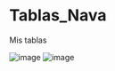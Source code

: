 # Tablas_Nava
Mis tablas

![image](https://github.com/user-attachments/assets/5dbe62f6-420e-4bfc-b6bb-100a9be574a6)
![image](https://github.com/user-attachments/assets/7efd735e-20fb-4410-b93f-86d100152414)
